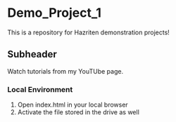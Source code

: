 # Demo_Project_1

This is a repository for Hazriten demonstration projects!

## Subheader

Watch tutorials from my YouTUbe page.

### Local Environment

1. Open index.html in your local browser
2. Activate the file stored in the drive as well
